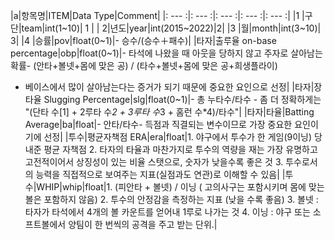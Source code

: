 |a|항목명|ITEM|Data Type|Comment|
|: --- :|: --- :|: --- :|: --- :|: --- :|
|1 |구단|team|int(1~10)| 1 |
| 2|년도|year|int(2015~2022)|2|
|3 |월|month|int(3~10)| 3|
|4 |승률|pov|float(0~1)|- 승수/(승수＋패수)|
|타자|출루율 on-base percentage|obp|float(0~1)|- 타석에 나왔을 때 아웃을 당하지 않고 주자로 살아남는 확률- (안타+볼넷+몸에 맞은 공) / (타수+볼넷+몸에 맞은 공+희생플라이)
- 베이스에서 많이 살아남는다는 증거가 되기 때문에 중요한 요인으로 선정|
|타자|장타율 Slugging Percentage|slg|float(0~1)|- 총 누타수/타수 - 좀 더 정확하게는 "(단타 수[1] + 2루타 수*2 + 3루타 수*3 + 홈런 수*4)/타수"|
|타자|타율|Batting Average|ba|float|- 안타/타수- 득점과 직결되는 변수이므로 가장 중요한 요인이기에 선정|
|투수|평균자책점 ERA|era|float|1. 야구에서 투수가 한 게임(9이닝) 당 내준 평균 자책점 2. 타자의 타율과 마찬가지로 투수의 역량을 재는 가장 유명하고 고전적이어서 상징성이 있는 비율 스탯으로, 숫자가 낮을수록 좋은 것 3. 투수로서의 능력을 직접적으로 보여주는 지표(실점과도 연관)로 이해할 수 있음|
|투수|WHIP|whip|float|1. (피안타 + 볼넷) / 이닝 ( 고의사구는 포함시키며 몸에 맞는 볼은 포함하지 않음) 2. 투수의 안정감을 측정하는 지표 (낮을 수록 좋음) 3. 볼넷 : 타자가 타석에서 4개의 볼 카운트를 얻어내 1루로 나가는 것 4.   이닝 : 야구 또는 소프트볼에서 양팀이 한 번씩의 공격을 주고 받는 단위.|
